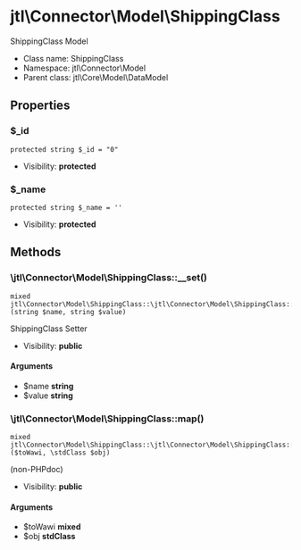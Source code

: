 jtl\Connector\Model\ShippingClass
===============

ShippingClass Model




* Class name: ShippingClass
* Namespace: jtl\Connector\Model
* Parent class: jtl\Core\Model\DataModel





Properties
----------


### $_id

```
protected string $_id = "0"
```





* Visibility: **protected**


### $_name

```
protected string $_name = ''
```





* Visibility: **protected**


Methods
-------


### \jtl\Connector\Model\ShippingClass::__set()

```
mixed jtl\Connector\Model\ShippingClass::\jtl\Connector\Model\ShippingClass::__set()(string $name, string $value)
```

ShippingClass Setter



* Visibility: **public**

#### Arguments

* $name **string**
* $value **string**



### \jtl\Connector\Model\ShippingClass::map()

```
mixed jtl\Connector\Model\ShippingClass::\jtl\Connector\Model\ShippingClass::map()($toWawi, \stdClass $obj)
```

(non-PHPdoc)



* Visibility: **public**

#### Arguments

* $toWawi **mixed**
* $obj **stdClass**


